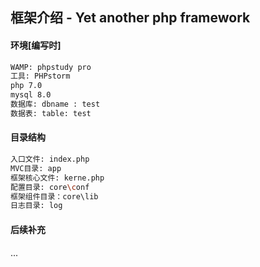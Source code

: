 ## 框架介绍 - Yet another php framework

#### 环境[编写时]
```bash
WAMP: phpstudy pro
工具: PHPstorm
php 7.0
mysql 8.0
数据库: dbname : test
数据表: table: test
```

#### 目录结构
```bash
入口文件: index.php
MVC目录: app
框架核心文件: kerne.php
配置目录: core\conf
框架组件目录：core\lib
日志目录: log
```
#### 后续补充
...
